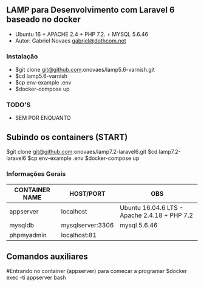 ## LAMP para Desenvolvimento com Laravel 6 baseado no docker 

- Ubuntu 16 + APACHE 2.4 + PHP 7.2. + MYSQL 5.6.46 
- Autor: Gabriel Novaes <gabriel@dothcom.net>

### Instalação
- $git clone git@github.com:onovaes/lamp5.6-varnish.git
- $cd lamp5.6-varnish
- $cp env-example .env
- $docker-compose up

### TODO'S
- SEM POR ENQUANTO

## Subindo os containers (START)
$git clone git@github.com:onovaes/lamp7.2-laravel6.git
$cd lamp7.2-laravel6
$cp env-example .env
$docker-compose up

### Informações Gerais

| CONTAINER NAME | HOST/PORT          | OBS                                                         |
| -------------- | ------------------ | ----------------------------------------------------------- |
| appserver      | localhost	      | Ubuntu 16.04.6 LTS - Apache 2.4.18 + PHP 7.2                |
| mysqldb        | mysqlserver:3306   | mysql 5.6.46                                                |
| phpmyadmin     | localhost:81       |                                                             |



## Comandos auxiliares

#Entrando no container (appserver) para comecar a programar
$docker exec -ti appserver bash


